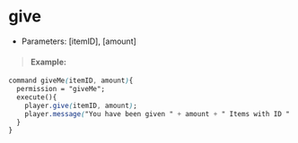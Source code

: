 # give

* Parameters: \[itemID\], \[amount\]

> #### Example:

```css
command giveMe(itemID, amount){
  permission = "giveMe";
  execute(){
    player.give(itemID, amount);
    player.message("You have been given " + amount + " Items with ID " + itemID);
  }
}
```


